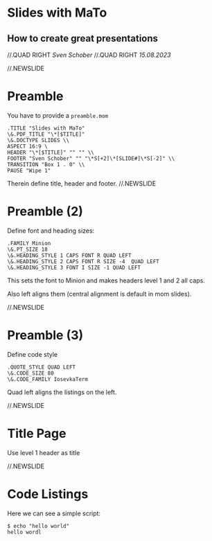 # Slides with MaTo
## How to create great presentations







//.QUAD RIGHT
_Sven Schober_
//.QUAD RIGHT
_15.08.2023_

//.NEWSLIDE

# Preamble

You have to provide a `preamble.mom`
```
.TITLE "Slides with MaTo"
\&.PDF_TITLE "\*[$TITLE]"
\&.DOCTYPE SLIDES \\ 
ASPECT 16:9 \ 
HEADER "\*[$TITLE]" "" "" \\ 
FOOTER "Sven Schober" "" "\*S[+2]\*[SLIDE#]\*S[-2]" \\ 
TRANSITION "Box 1 . 0" \\ 
PAUSE "Wipe 1"
```

Therein define title, header and footer.
//.NEWSLIDE
# Preamble (2)

Define font and heading sizes:
```
.FAMILY Minion
\&.PT_SIZE 18
\&.HEADING_STYLE 1 CAPS FONT R QUAD LEFT
\&.HEADING_STYLE 2 CAPS FONT R SIZE -4  QUAD LEFT
\&.HEADING_STYLE 3 FONT I SIZE -1 QUAD LEFT

```

This sets the font to Minion and makes headers level 1 and 2 all caps.

Also left aligns them (central alignment is default in mom slides).

//.NEWSLIDE
# Preamble (3)

Define code style 
```
.QUOTE_STYLE QUAD LEFT
\&.CODE_SIZE 80
\&.CODE_FAMILY IosevkaTerm

```

Quad left aligns the listings on the left.

//.NEWSLIDE
# Title Page

Use level 1 header as title

//.NEWSLIDE

# Code Listings

Here we can see a simple script:

```
$ echo "hello world"
hello wordl
```

